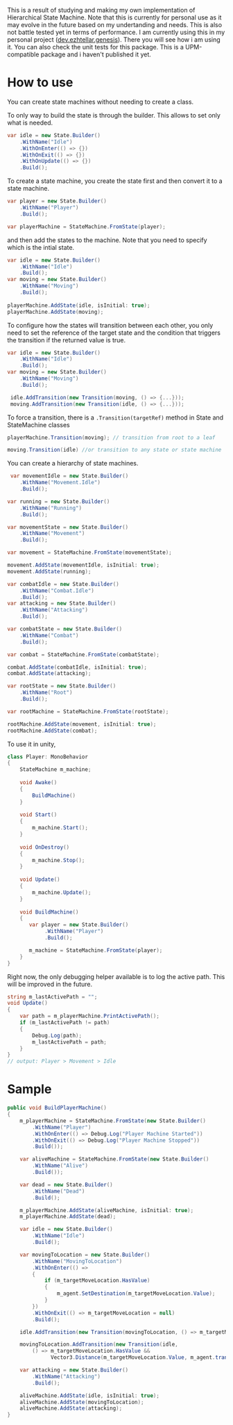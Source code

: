 This is a result of studying and making my own implementation of Hierarchical State Machine. Note that this is currently 
for personal use as it may evolve in the future based on my undertanding and needs. This is also not battle tested yet in
terms of performance. I am currently using this in my personal project ([dev.ezhtellar.genesis](https://github.com/jeromegamo/dev.ezhtellar.genesis)). 
There you will see how i am using it. You can also check the unit tests for this package. This is a UPM-compatible package 
and i haven't published it yet.

# How to use

You can create state machines without needing to create a class.

To only way to build the state is through the builder. This allows to
set only what is needed.
```csharp
var idle = new State.Builder()
    .WithName("Idle")
    .WithOnEnter(() => {})
    .WithOnExit(() => {})
    .WithOnUpdate(() => {})
    .Build();
```

To create a state machine, you create the state first and then convert it
to a state machine.
```csharp
var player = new State.Builder()
    .WithName("Player")
    .Build();

var playerMachine = StateMachine.FromState(player);
```
and then add the states to the machine. Note that you need to specify which is
the intial state.
```csharp
var idle = new State.Builder()
    .WithName("Idle")
    .Build();
var moving = new State.Builder()
    .WithName("Moving")
    .Build();
            
playerMachine.AddState(idle, isInitial: true);
playerMachine.AddState(moving);
```
To configure how the states will transition between each other, you only need to
set the reference of the target state and the condition that triggers the transition
if the returned value is true.
```csharp
var idle = new State.Builder()
    .WithName("Idle")
    .Build();
var moving = new State.Builder()
    .WithName("Moving")
    .Build();

 idle.AddTransition(new Transition(moving, () => {...}));
 moving.AddTransition(new Transition(idle, () => {...}));
```
To force a transition, there is a `.Transition(targetRef)` method in State and StateMachine classes
```csharp
playerMachine.Transition(moving); // transition from root to a leaf

moving.Transition(idle) //or transition to any state or state machine
```
You can create a hierarchy of state machines.
```csharp
 var movementIdle = new State.Builder()
    .WithName("Movement.Idle")
    .Build();

var running = new State.Builder()
    .WithName("Running")
    .Build();

var movementState = new State.Builder()
    .WithName("Movement")
    .Build();

var movement = StateMachine.FromState(movementState);

movement.AddState(movementIdle, isInitial: true);
movement.AddState(running);

var combatIdle = new State.Builder()
    .WithName("Combat.Idle")
    .Build();
var attacking = new State.Builder()
    .WithName("Attacking")
    .Build();

var combatState = new State.Builder()
    .WithName("Combat")
    .Build();

var combat = StateMachine.FromState(combatState);

combat.AddState(combatIdle, isInitial: true);
combat.AddState(attacking);

var rootState = new State.Builder()
    .WithName("Root")
    .Build();

var rootMachine = StateMachine.FromState(rootState);

rootMachine.AddState(movement, isInitial: true);
rootMachine.AddState(combat); 
```
To use it in unity,

```csharp
class Player: MonoBehavior
{
    StateMachine m_machine;
    
    void Awake()
    {
        BuildMachine()
    }
    
    void Start()
    {
        m_machine.Start();
    }
    
    void OnDestroy()
    {
        m_machine.Stop();
    }
    
    void Update()
    {
        m_machine.Update();
    }
    
    void BuildMachine()
    {
       var player = new State.Builder()
            .WithName("Player")
            .Build();

       m_machine = StateMachine.FromState(player); 
    }
}
```
Right now, the only debugging helper available is to log the active path. 
This will be improved in the future.
```csharp
string m_lastActivePath = "";
void Update()
{
    var path = m_playerMachine.PrintActivePath();
    if (m_lastActivePath != path)
    {
        Debug.Log(path);
        m_lastActivePath = path;
    }
}
// output: Player > Movement > Idle
```

# Sample

```csharp
public void BuildPlayerMachine()
{
    m_playerMachine = StateMachine.FromState(new State.Builder()
        .WithName("Player")
        .WithOnEnter(() => Debug.Log("Player Machine Started"))
        .WithOnExit(() => Debug.Log("Player Machine Stopped"))
        .Build());

    var aliveMachine = StateMachine.FromState(new State.Builder()
        .WithName("Alive")
        .Build());

    var dead = new State.Builder()
        .WithName("Dead")
        .Build();

    m_playerMachine.AddState(aliveMachine, isInitial: true);
    m_playerMachine.AddState(dead);

    var idle = new State.Builder()
        .WithName("Idle")
        .Build();

    var movingToLocation = new State.Builder()
        .WithName("MovingToLocation")
        .WithOnEnter(() =>
        {
            if (m_targetMoveLocation.HasValue)
            {
                m_agent.SetDestination(m_targetMoveLocation.Value);
            }
        })
        .WithOnExit(() => m_targetMoveLocation = null)
        .Build();

    idle.AddTransition(new Transition(movingToLocation, () => m_targetMoveLocation.HasValue));

    movingToLocation.AddTransition(new Transition(idle,
        () => m_targetMoveLocation.HasValue && 
              Vector3.Distance(m_targetMoveLocation.Value, m_agent.transform.position) <= m_agent.stoppingDistance));

    var attacking = new State.Builder()
        .WithName("Attacking")
        .Build();

    aliveMachine.AddState(idle, isInitial: true);
    aliveMachine.AddState(movingToLocation);
    aliveMachine.AddState(attacking);
}
```